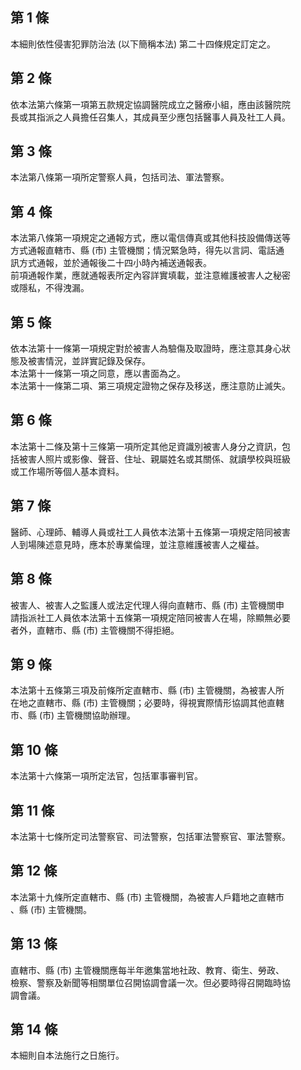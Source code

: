 第 1 條
-------
本細則依性侵害犯罪防治法 (以下簡稱本法) 第二十四條規定訂定之。

第 2 條
-------
依本法第六條第一項第五款規定協調醫院成立之醫療小組，應由該醫院院  
長或其指派之人員擔任召集人，其成員至少應包括醫事人員及社工人員。

第 3 條
-------
本法第八條第一項所定警察人員，包括司法、軍法警察。

第 4 條
-------
本法第八條第一項規定之通報方式，應以電信傳真或其他科技設備傳送等  
方式通報直轄市、縣 (市) 主管機關；情況緊急時，得先以言詞、電話通  
訊方式通報，並於通報後二十四小時內補送通報表。  
前項通報作業，應就通報表所定內容詳實填載，並注意維護被害人之秘密  
或隱私，不得洩漏。

第 5 條
-------
依本法第十一條第一項規定對於被害人為驗傷及取證時，應注意其身心狀  
態及被害情況，並詳實記錄及保存。  
本法第十一條第一項之同意，應以書面為之。  
本法第十一條第二項、第三項規定證物之保存及移送，應注意防止滅失。

第 6 條
-------
本法第十二條及第十三條第一項所定其他足資識別被害人身分之資訊，包  
括被害人照片或影像、聲音、住址、親屬姓名或其關係、就讀學校與班級  
或工作場所等個人基本資料。

第 7 條
-------
醫師、心理師、輔導人員或社工人員依本法第十五條第一項規定陪同被害  
人到場陳述意見時，應本於專業倫理，並注意維護被害人之權益。

第 8 條
-------
被害人、被害人之監護人或法定代理人得向直轄市、縣 (市) 主管機關申  
請指派社工人員依本法第十五條第一項規定陪同被害人在場，除顯無必要  
者外，直轄市、縣 (市) 主管機關不得拒絕。

第 9 條
-------
本法第十五條第三項及前條所定直轄市、縣 (市) 主管機關，為被害人所  
在地之直轄市、縣 (市) 主管機關；必要時，得視實際情形協調其他直轄  
市、縣 (市) 主管機關協助辦理。

第 10 條
--------
本法第十六條第一項所定法官，包括軍事審判官。

第 11 條
--------
本法第十七條所定司法警察官、司法警察，包括軍法警察官、軍法警察。

第 12 條
--------
本法第十九條所定直轄市、縣 (市) 主管機關，為被害人戶籍地之直轄市  
、縣 (市) 主管機關。

第 13 條
--------
直轄市、縣 (市) 主管機關應每半年邀集當地社政、教育、衛生、勞政、  
檢察、警察及新聞等相關單位召開協調會議一次。但必要時得召開臨時協  
調會議。

第 14 條
--------
本細則自本法施行之日施行。

